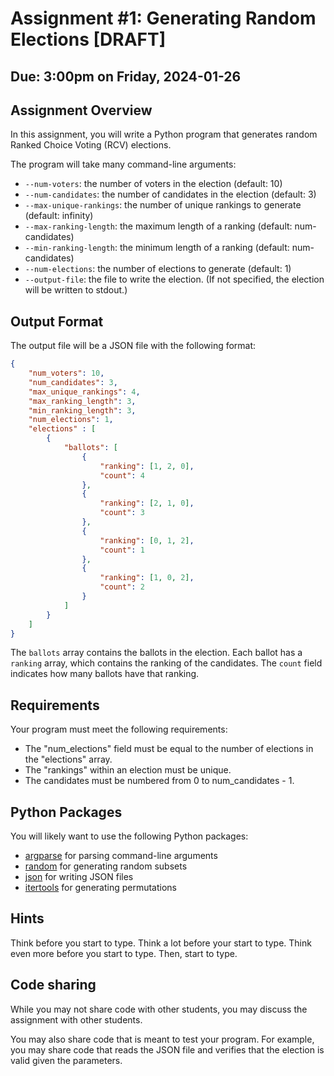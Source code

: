 # Assignment #1: Generating Random Elections [DRAFT]

## Due: 3:00pm on Friday, 2024-01-26

## Assignment Overview

In this assignment, you will write a Python program that generates random Ranked Choice Voting (RCV) elections.

The program will take many command-line arguments:

- `--num-voters`: the number of voters in the election (default: 10)
- `--num-candidates`: the number of candidates in the election (default: 3)
- `--max-unique-rankings`: the number of unique rankings to generate (default: infinity)
- `--max-ranking-length`: the maximum length of a ranking (default: num-candidates)
- `--min-ranking-length`: the minimum length of a ranking (default: num-candidates)
- `--num-elections`: the number of elections to generate (default: 1)
- `--output-file`: the file to write the election. (If not specified, the election will be written to stdout.)

## Output Format

The output file will be a JSON file with the following format:

```json
{
    "num_voters": 10,
    "num_candidates": 3,
    "max_unique_rankings": 4,
    "max_ranking_length": 3,
    "min_ranking_length": 3,
    "num_elections": 1,
    "elections" : [
        {
            "ballots": [
                {
                    "ranking": [1, 2, 0],
                    "count": 4
                },
                {
                    "ranking": [2, 1, 0],
                    "count": 3
                },
                {
                    "ranking": [0, 1, 2],
                    "count": 1
                },
                {
                    "ranking": [1, 0, 2],
                    "count": 2
                }
            ]
        }
    ]
}
```

The `ballots` array contains the ballots in the election. Each ballot has a `ranking` array, which contains the ranking of the candidates. The `count` field indicates how many ballots have that ranking.

## Requirements

Your program must meet the following requirements:

- The "num_elections" field must be equal to the number of elections in the "elections" array.
- The "rankings" within an election must be unique.
- The candidates must be numbered from 0 to num_candidates - 1.

## Python Packages

You will likely want to use the following Python packages:

* [argparse](https://docs.python.org/3/library/argparse.html) for parsing command-line arguments
* [random](https://docs.python.org/3/library/random.html) for generating random subsets
* [json](https://docs.python.org/3/library/json.html) for writing JSON files
* [itertools](https://docs.python.org/3/library/itertools.html) for generating permutations

## Hints

Think before you start to type.  Think a lot before your start to type.  Think even more before you start to type.  Then, start to type.

## Code sharing

While you may not share code with other students, you may discuss the assignment with other students.

You may also share code that is meant to test your program. For example, you may share code that reads the JSON file and verifies that the election is valid given the parameters.
